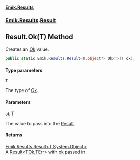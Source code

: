 #### [Emik.Results](index.md 'index')
### [Emik.Results](Emik.Results.md 'Emik.Results').[Result](Result.md 'Emik.Results.Result')

## Result.Ok<T>(T) Method

Creates an [Ok](Result{TOk,TErr}.Ok.md 'Emik.Results.Result<TOk,TErr>.Ok') value.

```csharp
public static Emik.Results.Result<T,object?> Ok<T>(T ok);
```
#### Type parameters

<a name='Emik.Results.Result.Ok_T_(T).T'></a>

`T`

The type of [Ok](Result{TOk,TErr}.Ok.md 'Emik.Results.Result<TOk,TErr>.Ok').
#### Parameters

<a name='Emik.Results.Result.Ok_T_(T).ok'></a>

`ok` [T](Result.Ok{T}(T).md#Emik.Results.Result.Ok_T_(T).T 'Emik.Results.Result.Ok<T>(T).T')

The value to pass into the [Result](Result.md 'Emik.Results.Result').

#### Returns
[Emik.Results.Result&lt;](Result{TOk,TErr}.md 'Emik.Results.Result<TOk,TErr>')[T](Result.Ok{T}(T).md#Emik.Results.Result.Ok_T_(T).T 'Emik.Results.Result.Ok<T>(T).T')[,](Result{TOk,TErr}.md 'Emik.Results.Result<TOk,TErr>')[System.Object](https://docs.microsoft.com/en-us/dotnet/api/System.Object 'System.Object')[&gt;](Result{TOk,TErr}.md 'Emik.Results.Result<TOk,TErr>')  
A [Result&lt;TOk,TErr&gt;](Result{TOk,TErr}.md 'Emik.Results.Result<TOk,TErr>') with [ok](Result.Ok{T}(T).md#Emik.Results.Result.Ok_T_(T).ok 'Emik.Results.Result.Ok<T>(T).ok') passed in.